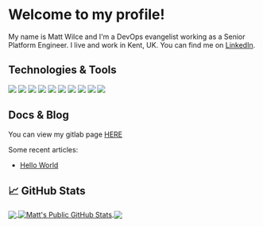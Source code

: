 # Welcome to my profile!

My name is Matt Wilce and I'm a DevOps evangelist working as a Senior Platform Engineer. I live and work in Kent, UK. You can find me on [LinkedIn][2].

## Technologies & Tools
![](https://img.shields.io/badge/OS-Linux-informational?style=flat&logo=linux&logoColor=white&color=2bbc8a)
![](https://img.shields.io/badge/Code-Python-informational?style=flat&logo=python&logoColor=white&color=2bbc8a)
![](https://img.shields.io/badge/Shell-Bash-informational?style=flat&logo=gnu-bash&logoColor=white&color=2bbc8a)
![](https://img.shields.io/badge/Tools-Ansible-informational?style=flat&logo=ansible&logoColor=white&color=2bbc8a)
![](https://img.shields.io/badge/Tools-Docker-informational?style=flat&logo=docker&logoColor=white&color=2bbc8a)
![](https://img.shields.io/badge/Tools-Kubernetes-informational?style=flat&logo=kubernetes&logoColor=white&color=2bbc8a)
![](https://img.shields.io/badge/Tools-Terraform-informational?style=flat&logo=terraform&logoColor=white&color=2bbc8a)
![](https://img.shields.io/badge/Cloud-AWS-informational?style=flat&logo=aws&logoColor=white&color=2bbc8a)
![](https://img.shields.io/badge/Cloud-Azure-informational?style=flat&logo=azure&logoColor=white&color=2bbc8a)
![](https://img.shields.io/badge/Cloud-GCP-informational?style=flat&logo=gcp&logoColor=white&color=2bbc8a)

## Docs & Blog 

You can view my gitlab page [HERE](https://mawi-home.gitlab.io/mattwilce/) 

Some recent articles:

<!-- BLOG-POST-LIST:START -->
- [Hello World](https://mawi-home.gitlab.io/mattwilce/blog/hello-world)
<!-- BLOG-POST-LIST:END -->

## &#x1f4c8; GitHub Stats

<a href="https://github.com/squed/squed">
  <img align="center" src="https://github-readme-stats.vercel.app/api/top-langs/?username=squed&hide=java,html,tex&title_color=ffffff&text_color=c9cacc&icon_color=2bbc8a&bg_color=1d1f21&langs_count=3" />
</a>
<a href="https://github.com/squed/squed">
  <img align="center" src="https://github-readme-stats.vercel.app/api?username=squed&show_icons=true&line_height=27&count_private=true&title_color=ffffff&text_color=c9cacc&icon_color=2bbc8a&bg_color=1d1f21" alt="Matt's Public GitHub Stats" />
</a>

<a href="https://github.com/squed/gcp-demo">
  <img align="center" src="https://github-readme-stats.vercel.app/api/pin/?username=squed&repo=gcp-demo&title_color=ffffff&text_color=c9cacc&icon_color=2bbc8a&bg_color=1d1f21" />
</a>    

<!-- links to social media icons -->

<!-- icons with padding -->

<!-- icons without padding -->

<!-- links to your social media accounts -->

[1]: https://github.com/squed
[2]: https://www.linkedin.com/in/mattwilce/


<!-- Resources -->
<!-- GitHub Stats: https://github.com/anuraghazra/github-readme-stats -->
<!-- Shields: https://shields.io/ -->
